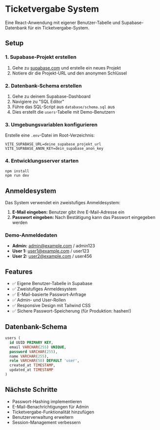 # Ticketvergabe System

Eine React-Anwendung mit eigener Benutzer-Tabelle und Supabase-Datenbank für ein Ticketvergabe-System.

## Setup

### 1. Supabase-Projekt erstellen

1. Gehe zu [supabase.com](https://supabase.com) und erstelle ein neues Projekt
2. Notiere dir die Projekt-URL und den anonymen Schlüssel

### 2. Datenbank-Schema erstellen

1. Gehe zu deinem Supabase-Dashboard
2. Navigiere zu "SQL Editor"
3. Führe das SQL-Script aus `database/schema.sql` aus
4. Dies erstellt die `users`-Tabelle mit Demo-Benutzern

### 3. Umgebungsvariablen konfigurieren

Erstelle eine `.env`-Datei im Root-Verzeichnis:

```env
VITE_SUPABASE_URL=deine_supabase_projekt_url
VITE_SUPABASE_ANON_KEY=dein_supabase_anon_key
```

### 4. Entwicklungsserver starten

```bash
npm install
npm run dev
```

## Anmeldesystem

Das System verwendet ein zweistufiges Anmeldesystem:

1. **E-Mail eingeben:** Benutzer gibt ihre E-Mail-Adresse ein
2. **Passwort eingeben:** Nach Bestätigung kann das Passwort eingegeben werden

### Demo-Anmeldedaten

- **Admin:** admin@example.com / admin123
- **User 1:** user1@example.com / user123
- **User 2:** user2@example.com / user456

## Features

- ✅ Eigene Benutzer-Tabelle in Supabase
- ✅ Zweistufiges Anmeldesystem
- ✅ E-Mail-basierte Passwort-Anfrage
- ✅ Admin- und User-Rollen
- ✅ Responsive Design mit Tailwind CSS
- ✅ Sichere Passwort-Speicherung (für Produktion: hashen!)

## Datenbank-Schema

```sql
users (
  id UUID PRIMARY KEY,
  email VARCHAR(255) UNIQUE,
  password VARCHAR(255),
  name VARCHAR(255),
  role VARCHAR(50) DEFAULT 'user',
  created_at TIMESTAMP,
  updated_at TIMESTAMP
)
```

## Nächste Schritte

- Passwort-Hashing implementieren
- E-Mail-Benachrichtigungen für Admin
- Ticketvergabe-Funktionalität hinzufügen
- Benutzerverwaltung erweitern
- Session-Management verbessern
